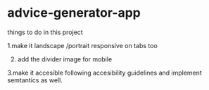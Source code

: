 # advice-generator-app


things to do in this project 

1.make it landscape /portrait responsive on tabs too  

2. add the divider image for mobile 

3.make it accesible following accesibility guidelines and implement semtantics as well. 

